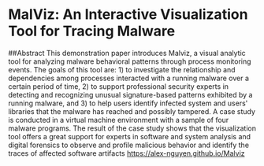 # MalViz: An Interactive Visualization Tool for Tracing Malware

##Abstract
This demonstration paper introduces Malviz, a visual analytic tool for analyzing malware behavioral patterns through process monitoring events. The goals of this tool are: 1)  to investigate the relationship and dependencies among processes interacted with a running malware over a certain period of time, 2) to support professional security experts in detecting and recognizing unusual signature-based patterns exhibited by a running malware, and 3) to help users identify infected system and users' libraries that the malware has reached and possibly tampered. A case study is conducted in a virtual machine environment with a sample of four malware programs. The result of the case study shows that the visualization tool offers a great support for experts in software and system analysis and digital forensics to observe and profile malicious behavior and identify the traces of affected software artifacts
https://alex-nguyen.github.io/Malviz
